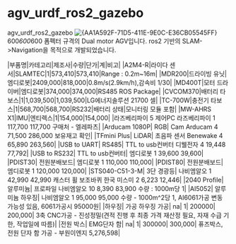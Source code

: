 # agv_urdf_ros2_gazebo
agv_urdf_ros2_gazebo
![{AA1A592F-71D5-411E-9E0C-E36CB05545FF}](https://github.com/user-attachments/assets/fc7b8c57-7e9c-4c68-b1a6-3aae9ecd1b15)
600*600*600 폼펙터 규격의 Dual motor AGV입니다.
ros2 기반의 SLAM->Navigation을 목적으로 개발되었습니다.

|부품명|카테고리|제조사|수량|단가|계|비고|
|A2M4-R|라이다 센서|SLAMTEC|1|573,410|573,410|Range : 0.2m~16m|
|MDR200|드라이빙 유닛|엠디로봇|2409,000|818,000|0.8m/s(2.9km/h),감속비 1/30|
|MD400T|모터 드라이버|엠디로봇|374,000|374,000|RS485 ROS Package|
|CVCOM370|배터리 타보스|1|1,039,500|1,039,500|LG에너지솔루션 21700 셀|
|TC-700W|충전기 타보스|1|568,700|568,700|RS232|배터리 상태|모니터링 모듈 포함|
|MW-AHRS X1|IMU|엔티렉스|1|154,000|154,000|
|라즈베리파이 5 제어PC 라즈베리파이 1 117,700 117,700 구매처 - 엘레파츠|
|Arducam 1080P| RGB| Cam Arducam 4 71,500 286,000 보유재고 확인|
|TFmini Plus| LiDAR| 초음파 센서 Benewake 4 65,890 263,560|
|USB to UART| RS485| TTL to usb컨버터 디웰전자 4 19,448 77,792|
|USB to RS232| TTL to usb컨버터| 엠디로봇 1 39,600 39,600|
|PDIST30| 전원분배보드| 엠디로봇 1 110,000 110,000|
|PDIST80| 전원분배보드| 엠디로봇 1 120,000 120,000|
|STS040-C51-3-M| 3단 경광등| 나비엠알오 1 42,990 42,990 캐스터 휠 보조바퀴 한국 미스미 2 6,223 12,446|
|2040 Profile| 알루미늄| 프로파일 나비엠알오 10 8,390 83,900 수량 : 1000m당 1|
|AI5052| 알루미늄 하우징| 나비엠알오 1 95,000 95,000 수량 - 1000m^2당 1, AI6061가공 변동 가능성 있음, 6061가공시 95000원|
|하우징| 가공 하우징 가공| na| 1| 200000| 200,000| 3축 CNC가공 - 진성정밀(견적 진행 후 최종 가격 재산정 필요, 자재 수급 기한, 작업일에 따름)|
|전원 박스| EMG단자 함| na| 1| 300000| 300,000| 퓨즈박스, 전원 단자 함 가공 - 부원이엔지 5,276,598|
